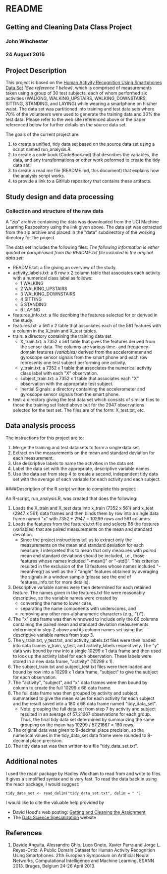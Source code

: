README
================

Getting and Cleaning Data Class Project
---------------------------------------

### John Winchester

### 24 August 2016

Project Description
-------------------

This project is based on the [Human Activity Recognition Using Smartphones Data Set](http://archive.ics.uci.edu/ml/datasets/Human+Activity+Recognition+Using+Smartphones) *(See reference 1 below)*, which is comprised of measurements taken using a group of 30 test subjects, each of whom performed six activities (WALKING, WALKING\_UPSTAIRS, WALKING\_DOWNSTAIRS, SITTING, STANDING, and LAYING) while wearing a smartphone on his/her waist. The data set was partitioned into training and test data sets where 70% of the volunteers were used to generate the training data and 30% the test data. Please refer to the web site referenced above or the paper referenced below for further details on the source data set.

The goals of the current project are:

1.  to create a unified, tidy data set based on the source data set using a script named run\_analysis.R.
2.  to create a code book (CodeBook.md) that describes the variables, the data, and any transformations or other work peformed to create the tidy data set.
3.  to create a read me file (README.md, this document) that explains how the analysis script works.
4.  to provide a link to a GitHub repository that contains these artifacts.

Study design and data processing
--------------------------------

### Collection and structure of the raw data

A "zip" archive containing the data was downloaded from the UCI Machine Learning Respository using the link given above.  The data set was extracted from the zip archive and placed in the "data" subdirectory of the working directory for the project.


The data set includes the following files:
*The following information is either quoted or paraphrased from the README.txt file included in the original data set:*

* README.txt: a file giving an overview of the study.
* activity_labels.txt: a 6 row x 2 column table that associates each activity with a numerical class label as follows:
    * 1 WALKING
    * 2 WALKING_UPSTAIRS
    * 3 WALKING_DOWNSTAIRS
    * 4 SITTING
    * 5 STANDING
    * 6 LAYING
* features_info.txt: a file decribing the features selected for or derived in the study.
* features.txt: a 561 x 2 table that associates each of the 561 features with a column in the X_train and X_test tables.
* train: a directory containing the training data set.
    + X_train.txt: a 7352 x 561 table that gives the features derived from the sensor data. The columns are various time- and frequency-domain features *(variables)* derived from the accelerometer and gyroscope sensor signals from the smart phone and each row represents one test subject performing one activity.
    + y_train.txt: a 7352 x 1 table that associates the numerical activity class label with each "X" observation.
    + subject_train.txt: a 7352 x 1 table that associates each "X" observation with the appropriate test subject.
    + Inertial Signals: a directory containing the accelerometer and gyroscope sensor signals from the smart phone.
* test: a directory giving the test data set which consists of similar files to those the training set listed above but for the 2947 observations selected for the test set. The files are of the form: X_test.txt, etc.

Data analysis process
--------------------------

The instructions for this project are to:
1. Merge the training and test data sets to form a single data set.
2. Extract on the measurements on the mean and standard deviation for each measurement.
3. Use descriptive labels to name the activities in the data set.
4. Label the data set with the appropriate, descriptive variable names.
5. Use the data set from step 4 to create a second, independent tidy data set with the average of each variable for each activity and each subject.

####Description of the R script written to complete this project:

An R-script, run_analysis.R, was created that does the following:

1. Loads the X_train and X_test data into x_train (7352 x 561) and x_test (2947 x 561) data frames and then binds them by row into a single data frame named "x" with 7352 + 2947 = 10299 rows and 561 columns.
2.  Loads the features from the features.txt file and selects 66 the features (variables) that are paired measurements on the mean and standard deviation. 
    + Since the project instructions tell us to extract only the measurements on the mean and standard deviation for each measure, I interpreted this to mean that only measures with *paired* mean and standard deviations should be included, i.e., those features whose names included "-mean()" or "-std()". This criterion resulted in the exclusion of the 13 features whose names included "-meanFreq() as well as the 7 "angle" features obtained by averaging the signals in a window sample (please see the end of features_info.txt for more details).
3.  Descriptive variable names were then determined for each retained feature. The names given in the features.txt file were reasonably descriptive, so the variable names were created by
    + converting the name to lower case,
    + separating the name components with underscores, and
    + removing any other non-alphanumeric characters (e.g., "()").
4.  The "x" data frame was then winnowed to include only the 66 columns containing the paired mean and standard deviation measurements determined in step 2 above and its column names set using the descriptive variable names from step 3.
5.  The y_train.txt, y_test.txt, and activity_labels.txt files were then loaded into data frames y_train, y_test, and activity_labels respectively. The "y" data was bound by row into a single 10299 x 1 data frame and then used to look up the activity label for each observation. These labels were stored in a new data frame, "activity" (10299 x 1).
6.  The subject_train.txt and subject_test.txt files were then loaded and bound by row into a 10299 x 1 data frame, "subject" to give the subject for each observation.
7.  The "activity", "subject", and "x" data frames were then bound by column to create the full 10299 x 68 data frame.
8.  The full data frame was then grouped by activity and subject, summarised to give the mean value for each activity for each subject and the result saved into a 180 x 68 data frame named "tidy_data_set".
    + Note: grouping the full data set from step 7 by activity and subject resulted in an average of 57.21667 observations for each group. Thus, the final tidy data set determined by summarizing the same grouping on the mean has 10299 / 57.21667 = 180 rows.
9.  The original data was given to 8-decimal place precision, so the numerical values in the tidy_data_set data frame were rounded to 8-decimal place precision.
10.  The tidy data set was then written to a file "tidy_data_set.txt".

Additional notes
----------------

I used the readr package by Hadley Wickham to read from and write to files. It gives a simplified syntax and is very fast. To read the data back in using the readr package, I would suggest:

```tidy_data_set <- read_delim("tidy_data_set.txt", delim = " ")```

I would like to cite the valuable help provided by 
* David Hood's web posting: [Getting and Cleaning the Assignment](https://thoughtfulbloke.wordpress.com/2015/09/09/getting-and-cleaning-the-assignment/)
* The [Data Science Specialization](http://datasciencespecialization.github.io/getclean/) website


References
----------

1.  Davide Anguita, Alessandro Ghio, Luca Oneto, Xavier Parra and Jorge L. Reyes-Ortiz. A Public Domain Dataset for Human Activity Recognition Using Smartphones. 21th European Symposium on Artificial Neural Networks, Computational Intelligence and Machine Learning, ESANN 2013. Bruges, Belgium 24-26 April 2013.
